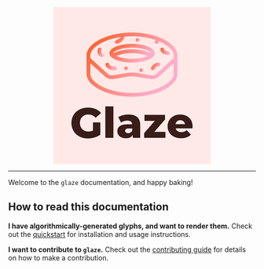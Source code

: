 <p align="center">
<img src="https://raw.githubusercontent.com/font-bakers/glaze/master/docs/img/logo.png" alt="Glaze logo" title="Glaze logo" align="center"></img>
</p>

---

Welcome to the `glaze` documentation, and happy baking!

## How to read this documentation

**I have algorithmically-generated glyphs, and want to render them.** Check out
the [quickstart](https://font-bakers.github.io/glaze/quickstart/) for
installation and usage instructions.

**I want to contribute to `glaze`.** Check out the [contributing
guide](https://font-bakers.github.io/knead/contributing/) for details on how to
make a contribution.

